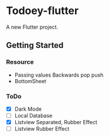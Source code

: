 # Todoey-flutter

A new Flutter project.

## Getting Started
### Resource
- Passing values Backwards pop push
- BottomSheet
### ToDo
- [x] Dark Mode
- [ ] Local Database
- [x] Listview Separated, Rubber Effect
- [ ] Listview Rubber Effect
